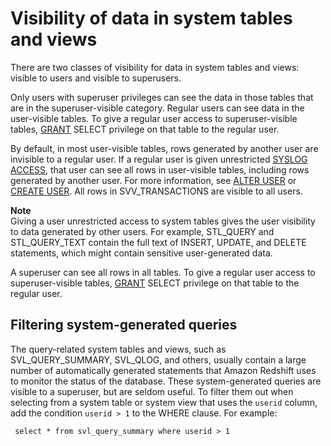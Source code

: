 # Visibility of data in system tables and views<a name="c_visibility-of-data"></a>

There are two classes of visibility for data in system tables and views: visible to users and visible to superusers\.

Only users with superuser privileges can see the data in those tables that are in the superuser\-visible category\. Regular users can see data in the user\-visible tables\. To give a regular user access to superuser\-visible tables, [GRANT](r_GRANT.md) SELECT privilege on that table to the regular user\.

By default, in most user\-visible tables, rows generated by another user are invisible to a regular user\. If a regular user is given unrestricted [SYSLOG ACCESS](r_ALTER_USER.md#alter-user-syslog-access), that user can see all rows in user\-visible tables, including rows generated by another user\. For more information, see [ALTER USER](r_ALTER_USER.md) or [CREATE USER](r_CREATE_USER.md)\.  All rows in SVV\_TRANSACTIONS are visible to all users\. 

**Note**  
Giving a user unrestricted access to system tables gives the user visibility to data generated by other users\. For example, STL\_QUERY and STL\_QUERY\_TEXT contain the full text of INSERT, UPDATE, and DELETE statements, which might contain sensitive user\-generated data\. 

A superuser can see all rows in all tables\. To give a regular user access to superuser\-visible tables, [GRANT](r_GRANT.md) SELECT privilege on that table to the regular user\.

## Filtering system\-generated queries<a name="sub-c_visibility-of-data-filtering"></a>

The query\-related system tables and views, such as SVL\_QUERY\_SUMMARY, SVL\_QLOG, and others, usually contain a large number of automatically generated statements that Amazon Redshift uses to monitor the status of the database\. These system\-generated queries are visible to a superuser, but are seldom useful\. To filter them out when selecting from a system table or system view that uses the `userid` column, add the condition `userid > 1` to the WHERE clause\. For example:

```
 select * from svl_query_summary where userid > 1
```